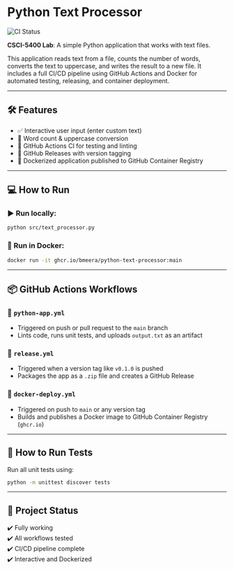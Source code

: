 # Python Text Processor

![CI Status](https://github.com/bmeera/python-text-processor/actions/workflows/python-app.yml/badge.svg)

**CSCI-5400 Lab**: A simple Python application that works with text files.

This application reads text from a file, counts the number of words, converts the text to uppercase, and writes the result to a new file. It includes a full CI/CD pipeline using GitHub Actions and Docker for automated testing, releasing, and container deployment.

---

## 🛠️ Features

- ✅ Interactive user input (enter custom text)
- 📄 Word count & uppercase conversion
- 🔁 GitHub Actions CI for testing and linting
- 🚀 GitHub Releases with version tagging
- 🐳 Dockerized application published to GitHub Container Registry

---

## 💻 How to Run

### ▶️ Run locally:

```bash
python src/text_processor.py
```

### 🐳 Run in Docker:

```bash
docker run -it ghcr.io/bmeera/python-text-processor:main
```

---

## 📦 GitHub Actions Workflows

### 🔹 `python-app.yml`

- Triggered on push or pull request to the `main` branch
- Lints code, runs unit tests, and uploads `output.txt` as an artifact

### 🔹 `release.yml`

- Triggered when a version tag like `v0.1.0` is pushed
- Packages the app as a `.zip` file and creates a GitHub Release

### 🔹 `docker-deploy.yml`

- Triggered on push to `main` or any version tag
- Builds and publishes a Docker image to GitHub Container Registry (`ghcr.io`)

---

## 🧪 How to Run Tests

Run all unit tests using:

```bash
python -m unittest discover tests
```

---

## 🏁 Project Status

✔️ Fully working  
✔️ All workflows tested  
✔️ CI/CD pipeline complete  
✔️ Interactive and Dockerized
